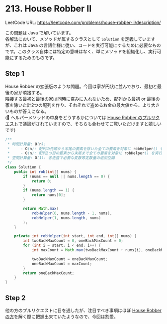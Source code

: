 # 213. House Robber II

LeetCode URL: https://leetcode.com/problems/house-robber-ii/description/

この問題は Java で解いています。  
各解法において、メソッドが属するクラスとして `Solution` を定義していますが、これは Java の言語仕様に従い、コードを実行可能にするために必要なものです。このクラス自体には特定の意味はなく、単にメソッドを組織化し、実行可能にするためのものです。

## Step 1

House Robber の拡張版のような問題。今回は家が円状に並んでおり、最初と最後の家が隣接する。  
隣接する最初と最後の家は同時に盗みに入れないため、配列から最初 or 最後の家を除いた計2つの配列を作り、それぞれで盗めるお金の最大値から、より大きいものが答えになる。  
(💭 ヘルパーメソッドの中身をどうするかについては [House Robber のプルリクエスト](https://github.com/seal-azarashi/leetcode/pull/33)で議論がされていますので、そちらも合わせてご覧いただけますと嬉しいです)  

```java
/**
 * 時間計算量: O(n):
 *     - O(n): 配列の先頭から末尾の要素を除いた全ての要素を対象に robHelper() を実行
 *     - O(n): 配列2つ目の要素から末尾まで全ての要素を対象に robHelper() を実行
 * 空間計算量: O(1): 各走査で必要な変数等定数量の追加空間
 */
class Solution {
    public int rob(int[] nums) {
        if (nums == null || nums.length == 0) {
            return 0;
        }
        if (nums.length == 1) {
            return nums[0];
        }

        return Math.max(
            robHelper(0, nums.length - 1, nums),
            robHelper(1, nums.length, nums)
        );
    }

    private int robHelper(int start, int end, int[] nums) {
        int twoBackMaxCount = 0, oneBackMaxCount = 0;
        for (int i = start; i < end; i++) {
            int maxCount = Math.max(twoBackMaxCount + nums[i], oneBackMaxCount);

            twoBackMaxCount = oneBackMaxCount;
            oneBackMaxCount = maxCount;
        }
        return oneBackMaxCount;
    }
}
```

## Step 2

他の方のプルリクエストに目を通したが、注目すべき事項はほぼ [House Robber の方](https://github.com/seal-azarashi/leetcode/pull/33)を解く際に把握出来ていたようなので、今回は割愛。
